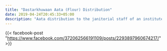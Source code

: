 ```yaml
---
title: "Dastarkhuwaan Aata (Flour) Distribution"
date: 2019-04-24T20:45:33+05:00
description: "Aata distribution to the janitorial staff of an institute by Dastsrkhuwaan lunch program, working under the umbrella of Faiz-e-Aam Welfare Trust."
---
```


{{< facebook-post "https://www.facebook.com/372062566191109/posts/2293897960674217/" >}}



